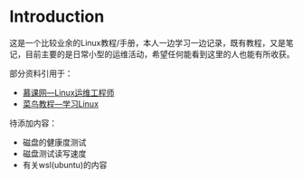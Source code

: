 # Introduction

这是一个比较业余的Linux教程/手册，本人一边学习一边记录，既有教程，又是笔记，目前主要的是日常小型的运维活动，希望任何能看到这里的人也能有所收获。

部分资料引用于：
* [慕课网—Linux运维工程师](https://www.imooc.com/course/programdetail/pid/45)
* [菜鸟教程—学习Linux](https://www.runoob.com/linux/linux-tutorial.html)

待添加内容：
- 磁盘的健康度测试
- 磁盘测试读写速度
- 有关wsl(ubuntu)的内容